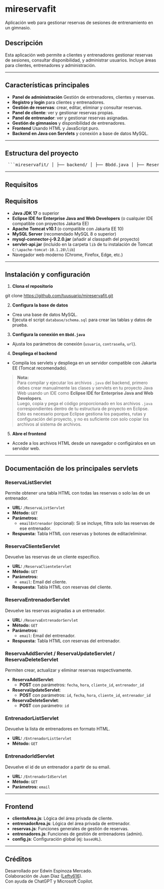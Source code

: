 # mireservafit

Aplicación web para gestionar reservas de sesiones de entrenamiento en un gimnasio.

## Descripción

Esta aplicación web permite a clientes y entrenadores gestionar reservas de sesiones, consultar disponibilidad, y administrar usuarios. Incluye áreas para clientes, entrenadores y administración.

---

## Características principales

- **Panel de administración** Gestión de entrenadores, clientes y reservas.
- **Registro y login** para clientes y entrenadores.
- **Gestión de reservas**: crear, editar, eliminar y consultar reservas.
- **Panel de cliente**: ver y gestionar reservas propias.
- **Panel de entrenador**: ver y gestionar reservas asignadas.
- **Gestión de gimnasios** y disponibilidad de entrenadores.
- **Frontend** Usando HTML y JavaScript puro.
- **Backend en Java con Servlets** y conexión a base de datos MySQL.

---

## Estructura del proyecto

<pre> ```mireservafit/ │ ├── backend/ │ ├── Bbdd.java │ ├── ReservaListServlet.java │ ├── ReservaClienteServlet.java │ ├── ReservaEntrenadorServlet.java │ ├── ReservaAddServlet.java │ ├── ReservaUpdateServlet.java │ ├── ReservaDeleteServlet.java │ ├── EntrenadorListServlet.java │ ├── EntrenadorIdServlet.java │ ├── ClienteListServlet.java │ └── ...otros servlets y modelos │ ├── frontend/ │ ├── index.html │ ├── cliente.html │ ├── entrenadorArea.html │ ├── entrenadores.html │ ├── js/ │ │ ├── clienteArea.js │ │ ├── entrenadorArea.js │ │ ├── reservas.js │ │ ├── entrenadores.js │ │ └── config.js │ └── ...otros recursos │ ├── database/ │ └── schema.sql │ └──  ``` </pre>

---

## Requisitos

## Requisitos

- **Java JDK 17** o superior
- **Eclipse IDE for Enterprise Java and Web Developers** (o cualquier IDE compatible con proyectos Jakarta EE)
- **Apache Tomcat v10.1** (o compatible con Jakarta EE 10)
- **MySQL Server** (recomendado MySQL 8 o superior)
- **mysql-connector-j-9.2.0.jar** (añadir al classpath del proyecto)
- **servlet-api.jar** (incluido en la carpeta `lib` de tu instalación de Tomcat `C:\apache-tomcat-10.1.28\lib`)
- Navegador web moderno (Chrome, Firefox, Edge, etc.)

---

## Instalación y configuración

1. **Clona el repositorio**

git clone https://github.com/tuusuario/mireservafit.git

2. **Configura la base de datos**  
- Crea una base de datos MySQL.
- Ejecuta el script `database/schema.sql` para crear las tablas y datos de prueba.

3. **Configura la conexión en `Bbdd.java`**  
- Ajusta los parámetros de conexión (`usuario`, `contraseña`, `url`).

4. **Despliega el backend**  
- Compila los servlets y despliega en un servidor compatible con Jakarta EE (Tomcat recomendado).
> **Nota:**  
> Para compilar y ejecutar los archivos `.java` del backend, primero debes crear manualmente las clases y servlets en tu proyecto Java Web usando un IDE como **Eclipse IDE for Enterprise Java and Web Developers**.  
> Luego, copia y pega el código proporcionado en los archivos `.java` correspondientes dentro de tu estructura de proyecto en Eclipse.  
> Esto es necesario porque Eclipse gestiona los paquetes, rutas y configuración del proyecto, y no es suficiente con solo copiar los archivos al sistema de archivos.

5. **Abre el frontend**  
- Accede a los archivos HTML desde un navegador o configúralos en un servidor web.

---

## Documentación de los principales servlets

### ReservaListServlet

Permite obtener una tabla HTML con todas las reservas o solo las de un entrenador.

- **URL:** `/ReservaListServlet`
- **Método:** `GET`
- **Parámetros:**
  - `emailEntrenador` (opcional): Si se incluye, filtra solo las reservas de ese entrenador.
- **Respuesta:** Tabla HTML con reservas y botones de editar/eliminar.

### ReservaClienteServlet

Devuelve las reservas de un cliente específico.

- **URL:** `/ReservaClienteServlet`
- **Método:** `GET`
- **Parámetros:**
  - `email`: Email del cliente.
- **Respuesta:** Tabla HTML con reservas del cliente.

### ReservaEntrenadorServlet

Devuelve las reservas asignadas a un entrenador.

- **URL:** `/ReservaEntrenadorServlet`
- **Método:** `GET`
- **Parámetros:**
  - `email`: Email del entrenador.
- **Respuesta:** Tabla HTML con reservas del entrenador.

### ReservaAddServlet / ReservaUpdateServlet / ReservaDeleteServlet

Permiten crear, actualizar y eliminar reservas respectivamente.

- **ReservaAddServlet**:  
  - **POST** con parámetros: `fecha`, `hora`, `cliente_id`, `entrenador_id`
- **ReservaUpdateServlet**:  
  - **POST** con parámetros: `id`, `fecha`, `hora`, `cliente_id`, `entrenador_id`
- **ReservaDeleteServlet**:  
  - **POST** con parámetro: `id`

### EntrenadorListServlet

Devuelve la lista de entrenadores en formato HTML.

- **URL:** `/EntrenadorListServlet`
- **Método:** `GET`

### EntrenadorIdServlet

Devuelve el id de un entrenador a partir de su email.

- **URL:** `/EntrenadorIdServlet`
- **Método:** `GET`
- **Parámetros:** `email`

---

## Frontend

- **clienteArea.js**: Lógica del área privada de cliente.
- **entrenadorArea.js**: Lógica del área privada de entrenador.
- **reservas.js**: Funciones generales de gestión de reservas.
- **entrenadores.js**: Funciones de gestión de entrenadores (admin).
- **config.js**: Configuración global (ej: `baseURL`).

---

## Créditos

Desarrollado por Edwin Espinoza Mercado.  
Colaboración de Juan Diaz ([Lefty616](https://github.com/Lefty616)).  
Con ayuda de ChatGPT y Microsoft Copilot.





